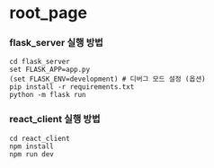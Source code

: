 # root_page

### flask_server 실행 방법

```
cd flask_server
set FLASK_APP=app.py
(set FLASK_ENV=development) # 디버그 모드 설정 (옵션)
pip install -r requirements.txt
python -m flask run
```

### react_client 실행 방법

```
cd react_client
npm install
npm run dev
```
